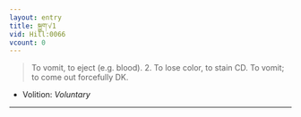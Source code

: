 ```yaml
---
layout: entry
title: སྐྱུག་√1
vid: Hill:0066
vcount: 0
---
```

> To vomit, to eject (e\.g\. blood)\. 2\. To lose color, to stain CD\. To vomit; to come out forcefully DK\.

* Volition: _Voluntary_

---


